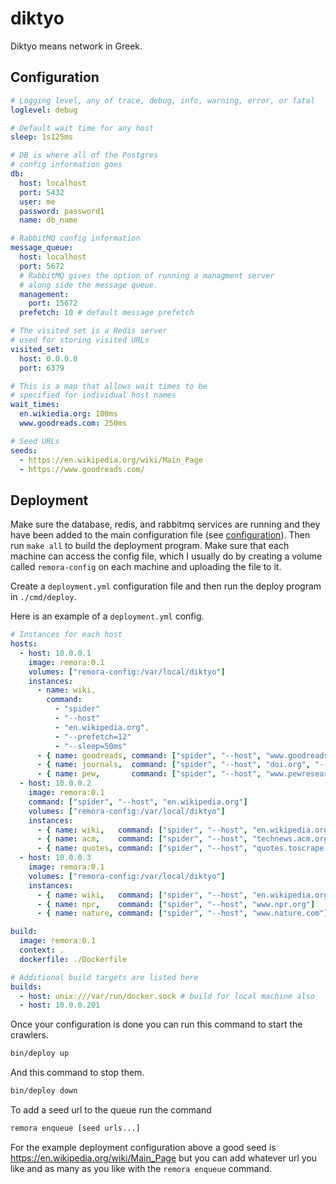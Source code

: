 # diktyo

Diktyo means network in Greek.

## Configuration

```yaml
# Logging level, any of trace, debug, info, warning, error, or fatal
loglevel: debug

# Default wait time for any host
sleep: 1s125ms

# DB is where all of the Postgres
# config information goes
db:
  host: localhost
  port: 5432
  user: me
  password: password1
  name: db_name

# RabbitMQ config information
message_queue:
  host: localhost
  port: 5672
  # RabbitMQ gives the option of running a managment server
  # along side the message queue.
  management:
    port: 15672
  prefetch: 10 # default message prefetch

# The visited set is a Redis server
# used for storing visited URLs
visited_set:
  host: 0.0.0.0
  port: 6379

# This is a map that allows wait times to be
# specified for individual host names
wait_times:
  en.wikiedia.org: 100ms
  www.goodreads.com: 250ms

# Seed URLs
seeds:
  - https://en.wikipedia.org/wiki/Main_Page
  - https://www.goodreads.com/
```

## Deployment

Make sure the database, redis, and rabbitmq services are running and they have been
added to the main configuration file (see [configuration](#configuration)). Then
run `make all` to build the deployment program. Make sure that each machine can
access the config file, which I usually do by creating a volume called
`remora-config` on each machine and uploading the file to it.

Create a `deployment.yml` configuration file and then run the deploy program in
`./cmd/deploy`. 

Here is an example of a `deployment.yml` config.

```yaml
# Instances for each host
hosts:
  - host: 10.0.0.1
    image: remora:0.1
    volumes: ["remora-config:/var/local/diktyo"]
    instances:
      - name: wiki,
        command:
          - "spider"
          - "--host"
          - "en.wikipedia.org",
          - "--prefetch=12"
          - "--sleep=50ms"
      - { name: goodreads, command: ["spider", "--host", "www.goodreads.com", "--host", "www.goodreads.com"] }
      - { name: journals,  command: ["spider", "--host", "doi.org", "--host", "www.sciencemag.org", "--host", "www.acm.org"] }
      - { name: pew,       command: ["spider", "--host", "www.pewresearch.org", "--host", "www.goodreads.com"] }
  - host: 10.0.0.2
    image: remora:0.1
    command: ["spider", "--host", "en.wikipedia.org"]
    volumes: ["remora-config:/var/local/diktyo"]
    instances:
      - { name: wiki,   command: ["spider", "--host", "en.wikipedia.org"] }
      - { name: acm,    command: ["spider", "--host", "technews.acm.org", "--host", "www.acm.org"]    }
      - { name: quotes, command: ["spider", "--host", "quotes.toscrape.com"] }
  - host: 10.0.0.3
    image: remora:0.1
    volumes: ["remora-config:/var/local/diktyo"]
    instances:
      - { name: wiki,   command: ["spider", "--host", "en.wikipedia.org"] }
      - { name: npr,    command: ["spider", "--host", "www.npr.org"]           }
      - { name: nature, command: ["spider", "--host", "www.nature.com"]        }

build:
  image: remora:0.1
  context: .
  dockerfile: ./Dockerfile

# Additional build targets are listed here
builds:
  - host: unix:///var/run/docker.sock # build for local machine also
  - host: 10.0.0.201
```

Once your configuration is done you can run this command to start the crawlers.

```sh
bin/deploy up
```

And this command to stop them.

```sh
bin/deploy down
```

To add a seed url to the queue run the command

```sh
remora enqueue [seed urls...]
```

For the example deployment configuration above a good seed is
<https://en.wikipedia.org/wiki/Main_Page> but you can add whatever url you like
and as many as you like with the `remora enqueue` command.
